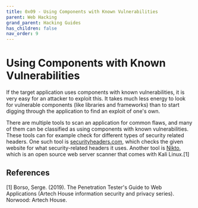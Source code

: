 ```yaml
---
title: 0x09 - Using Components with Known Vulnerabilities
parent: Web Hacking
grand_parent: Hacking Guides
has_children: false
nav_order: 9
---
```


# Using Components with Known Vulnerabilities
If the target application uses components with known vulnerabilities, it is very easy for an attacker to exploit this. It takes much less energy to look for vulnerable components (like libraries and frameworks) than to start digging through the application to find an exploit of one's own.

There are multiple tools to scan an application for common flaws, and many of them can be classified as using components with known vulnerabilities. These tools can for example check for different types of security related headers. One such tool is [securityheaders.com](https://securityheaders.com/), which checks the given website for what security-related headers it uses. Another tool is [Nikto](https://tools.kali.org/information-gathering/nikto), which is an open source web server scanner that comes with Kali Linux.[1]

## References
[1] Borso, Serge. (2019). The Penetration Tester's Guide to Web Applications (Artech House information security and privacy series). Norwood: Artech House.